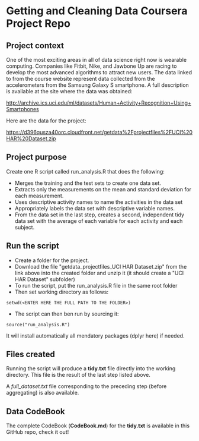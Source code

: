 # Getting and Cleaning Data Coursera Project Repo

## Project context

One of the most exciting areas in all of data science right now is wearable computing.
Companies like Fitbit, Nike, and Jawbone Up are racing to develop the most advanced algorithms to attract new users.
The data linked to from the course website represent data collected from the accelerometers from the Samsung Galaxy S smartphone. A full description is available at the site where the data was obtained:

  <http://archive.ics.uci.edu/ml/datasets/Human+Activity+Recognition+Using+Smartphones>

Here are the data for the project:

  <https://d396qusza40orc.cloudfront.net/getdata%2Fprojectfiles%2FUCI%20HAR%20Dataset.zip>

## Project purpose

Create one R script called run_analysis.R that does the following:

* Merges the training and the test sets to create one data set.
* Extracts only the measurements on the mean and standard deviation for each measurement. 
* Uses descriptive activity names to name the activities in the data set
* Appropriately labels the data set with descriptive variable names. 
* From the data set in the last step, creates a second, independent tidy data set with the average of each variable for each activity and each subject.

## Run the script

* Create a folder for the project.
* Download the file "getdata_projectfiles_UCI HAR Dataset.zip" from the link above into the created folder and unzip it (it should create a "UCI HAR Dataset" subfolder)
* To run the script, put the run_analysis.R file in the same root folder
* Then set working directory as follows:

```{r}
setwd(<ENTER HERE THE FULL PATH TO THE FOLDER>)
```

* The script can then ben run by sourcing it:

```{r}
source("run_analysis.R")
```

It will install automatically all mendatory packages (dplyr here) if needed.

## Files created

Running the script will produce a **tidy.txt** file directly into the working directory.
This file is the result of the last step listed above. 

A *full_dataset.txt* file corresponding to the preceding step (before aggregating) is also available.

## Data CodeBook

The complete CodeBook (**CodeBook.md**) for the **tidy.txt** is available in this GitHub repo, check it out!


